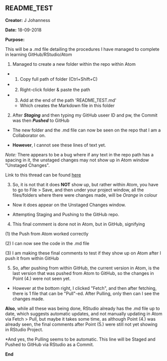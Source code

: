 ## README_TEST

**Creator:** J Johanness

**Date:** 18-09-2018

**Purpose:**

This will be a .md file detailing the procedures I have managed to complete in learning GitHub/RStudio/Atom

1. Managed to create a new folder within the repo within Atom
 - 1. Copy full path of folder (Ctrl+Shift+C)

 - 2. Right-click folder & paste the path

 - 3. Add at the end of the path 'README_TEST.md'

   -  Which creates the Markdown file in this folder

2. After ***Staging*** and then typing my GitHub useer ID and pw, the Commit was then ***Pushed*** to GitHub

 - The new folder and the .md file can now be seen on the repo that I am a Collaborator on.

 - **However**, I cannot see these lines of text yet.

 *Note:* There appears to be a bug where if any text in the repo path has a spacing in it, the unstaged changes may not show up in Atom window "Unstaged Changes".

 Link to this thread can be found [here](https://discuss.atom.io/t/git-unstaged-changes-not-showing-up/48337/13)

3. So, it is not that it does **NOT** show up, but rather within Atom, you have to go to File > Save, and then under your project window, all the files/folders where there were changes made, will be *Orange* in colour

 - Now it does appear on the Unstaged Changes window.

 - Attempting Staging and Pushing to the GitHub repo.

4. This final comment is done not in Atom, but in GitHub, signifying
  
  (1) the Push from Atom worked correctly

  (2) I can now see the code in the .md file

  (3) I am making these final comments to test if they show up on Atom after I push it from within GitHub

 5. So, after pushing from within GitHub, the current version in Atom, is the last version that was pushed from Atom to GitHub, so the changes in Point (4.) were not seen yet.

 - However at the bottom right, I clicked "Fetch", and then after fetching, there is 1 file that can be "Pull"-ed. After Pulling, only then can I see the changes made.
 
**Also**, while all these was being done, RStudio already has the .md file up to date, which suggests automatic updates, and not manually updating in Atom via Fetch > Pull, but maybe it takes some time, as although Point (4.) was already seen, the final comments after Point (5.) were still not yet showing in RStudio Project.

*And yes, the Pulling seems to be automatic. This line will be Staged and Pushed to GitHub via RStudio as a Commit. 

**End**
